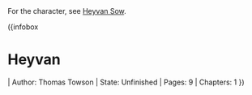 <div class="hat-note">
  For the character, see <a title="Heyvan Sow" href="/heyvan-sow">Heyvan Sow</a>.
</div>

<NoteBlock
  label="This page is currently unfinished and is in development."
  text="Please be patient while we get it set up."
  type="warning"
/>

({infobox
# Heyvan
| Author: Thomas Towson
| State: Unfinished
| Pages: 9
| Chapters: 1
})